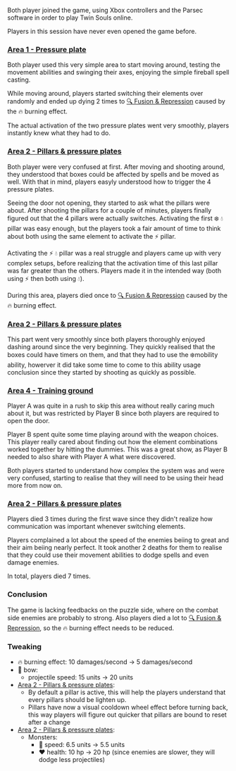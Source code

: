 Both player joined the game, using Xbox controllers and the Parsec software in order to play Twin Souls online.

Players in this session have never even opened the game before.

### [Area 1 - Pressure plate](<../prototype/area1.md>)

Both player used this very simple area to start moving around, testing the movement abilities and swinging their axes, enjoying the simple fireball spell casting.

While moving around, players started switching their elements over randomly and ended up dying 2 times to [🔍️ Fusion & Repression](<../gameplay/main-mechanic/Fusion-Repression.md>) caused by the 🔥 burning effect.

The actual activation of the two pressure plates went very smoothly, players instantly knew what they had to do.

### [Area 2 - Pillars & pressure plates](<../prototype/area2.md>)

Both player were very confused at first. After moving and shooting around, they understood that boxes could be affected by spells and be moved as well. With that in mind, players easyly understood how to trigger the 4 pressure plates.

Seeing the door not opening, they started to ask what the pillars were about. After shooting the pillars for a couple of minutes, players finally figured out that the 4 pillars were actually switches. Activating the first ❄️ 💧 pillar was easy enough, but the players took a fair amount of time to think about both using the same element to activate the ⚡️ pillar.

Activating the ⚡️ 💧 pillar was a real struggle and players came up with very complex setups, before realizing that the activation time of this last pillar was far greater than the others. Players made it in the intended way (both using ⚡️ then both using 💧).

During this area, players died once to [🔍️ Fusion & Repression](<../gameplay/main-mechanic/Fusion-Repression.md>) caused by the 🔥 burning effect.

### [Area 2 - Pillars & pressure plates](<../prototype/area3.md>)

This part went very smoothly since both players thoroughly enjoyed dashing around since the very beginning. They quickly realised that the boxes could have timers on them, and that they had to use the ❄️mobility ability, howerver it did take some time to come to this ability usage conclusion since they started by shooting as quickly as possible.

### [Area 4 - Training ground](<../prototype/area4.md>)

Player A was quite in a rush to skip this area without really caring much about it, but was restricted by Player B since both players are required to open the door.

Player B spent quite some time playing around with the weapon choices. This player really cared about finding out how the element combinations worked together by hitting the dummies. This was a great show, as Player B needed to also share with Player A what were discovered.

Both players started to understand how complex the system was and were very confused, starting to realise that they will need to be using their head more from now on.

### [Area 2 - Pillars & pressure plates](<../prototype/area5.md>)

Players died 3 times during the first wave since they didn't realize how communication was important whenever switching elements.

Players complained a lot about the speed of the enemies beiing to great and their aim beiing nearly perfect. It took another 2 deaths for them to realise that they could use their movement abilities to dodge spells and even damage enemies.

In total, players died 7 times.

### Conclusion

The game is lacking feedbacks on the puzzle side, where on the combat side enemies are probably to strong. Also players died a lot to [🔍️ Fusion & Repression](<../gameplay/main-mechanic/Fusion-Repression.md>), so the 🔥 burning effect needs to be reduced.

### Tweaking

* 🔥 burning effect: 10 damages/second → 5 damages/second
* 🏹 bow: 
  * projectile speed: 15 units → 20 units
* [Area 2 - Pillars & pressure plates](<../prototype/area2.md>): 
  * By default a pillar is active, this will help the players understand that every pillars should be lighten up.
  * Pillars have now a visual cooldown wheel effect before turning back, this way players will figure out quicker that pillars are bound to reset after a change
* [Area 2 - Pillars & pressure plates](<../prototype/area5.md>):
  * Monsters:
    * 👟 speed: 6.5 units → 5.5 units
    * ❤️ health: 10 hp → 20 hp (since enemies are slower, they will dodge less projectiles)